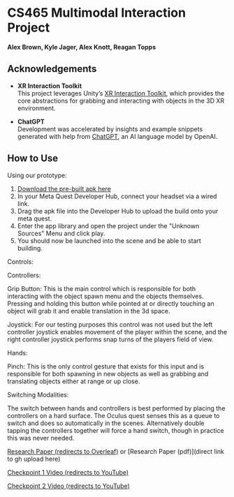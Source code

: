 # CS465 Multimodal Interaction Project
**Alex Brown, Kyle Jager, Alex Knott, Reagan Topps**

## Acknowledgements

- **XR Interaction Toolkit**  
  This project leverages Unity’s [XR Interaction Toolkit](https://docs.unity3d.com/Packages/com.unity.xr.interaction.toolkit@latest), which provides the core abstractions for grabbing and interacting with objects in the 3D XR environment.

- **ChatGPT**  
  Development was accelerated by insights and example snippets generated with help from [ChatGPT](https://openai.com/chatgpt), an AI language model by OpenAI.

## How to Use

Using our prototype:
1. [Download the pre-built apk here](https://drive.google.com/file/d/1i0-F5e1dGjC_Kf3coZCEudjgVSPfLxtF/view?usp=drive_link)
2. In your Meta Quest Developer Hub, connect your headset via a wired link. 
3. Drag the apk file into the Developer Hub to upload the build onto your meta quest.
4. Enter the app library and open the project under the "Unknown Sources" Menu and click play.
5. You should now be launched into the scene and be able to start building.

Controls:

Controllers:

Grip Button: This is the main control which is responsible for both interacting with the object spawn menu and the objects themselves. Pressing and holding this button while pointed at or directly touching an object will grab it and enable translation in the 3d space.

Joystick: For our testing purposes this control was not used but the left controller joystick enables movement of the player within the scene, and the right controller joystick performs snap turns of the players field of view.

Hands:

Pinch: This is the only control gesture that exists for this input and is responsible for both spawning in new objects as well as grabbing and translating objects either at range or up close.

Switching Modalities:

The switch between hands and controllers is best performed by placing the controllers on a hard surface. The Oculus quest senses this as a queue to switch and does so automatically in the scenes. Alternatively double tapping the controllers together will force a hand switch, though in practice this was never needed.
 


[Research Paper (redirects to Overleaf)](https://www.overleaf.com/read/skzrnbbvccyt#cca97e) or [Research Paper (pdf)](direct link to gh upload here)

[Checkpoint 1 Video (redirects to YouTube)](https://www.youtube.com/watch?v=WosGP-4NCTI)

[Checkpoint 2 Video (redirects to YouTube)](https://www.youtube.com/watch?v=jsuiLA7U5C4)
